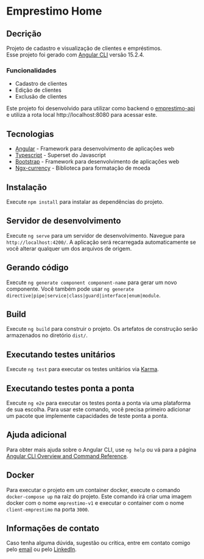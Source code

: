 # Emprestimo Home

## Decrição

Projeto de cadastro e visualização de clientes e empréstimos.<br>
Esse projeto foi gerado com [Angular CLI](https://github.com/angular/angular-cli) versão 15.2.4.<br>

### Funcionalidades

- Cadastro de clientes
- Edição de clientes
- Exclusão de clientes

Este projeto foi desenvolvido para utilizar como backend o 
[emprestimo-api](https://github.com/andersonhsporto/emprestimo-api) 
e utiliza a rota local http://localhost:8080 para acessar este.


## Tecnologias

- [Angular](https://angular.io/) - Framework para desenvolvimento de aplicações web
- [Typescript](https://www.typescriptlang.org/) - Superset do Javascript
- [Bootstrap](https://getbootstrap.com/) - Framework para desenvolvimento de aplicações web
- [Ngx-currency](https://www.npmjs.com/package/ngx-currency) - Biblioteca para formatação de moeda

## Instalação

Execute `npm install` para instalar as dependências do projeto.

## Servidor de desenvolvimento

Execute `ng serve` para um servidor de desenvolvimento. Navegue para `http://localhost:4200/`. A aplicação será recarregada automaticamente se você alterar qualquer um dos arquivos de origem.

## Gerando código

Execute `ng generate component component-name` para gerar um novo componente. Você também pode usar `ng generate directive|pipe|service|class|guard|interface|enum|module`.

## Build

Execute `ng build` para construir o projeto. Os artefatos de construção serão armazenados no diretório `dist/`.

## Executando testes unitários

Execute `ng test` para executar os testes unitários via [Karma](https://karma-runner.github.io).

## Executando testes ponta a ponta

Execute `ng e2e` para executar os testes ponta a ponta via uma plataforma de sua escolha. Para usar este comando, você precisa primeiro adicionar um pacote que implemente capacidades de teste ponta a ponta.

## Ajuda adicional

Para obter mais ajuda sobre o Angular CLI, use `ng help` ou vá para a página [Angular CLI Overview and Command Reference](https://angular.io/cli).

## Docker

Para executar o projeto em um container docker, execute o comando `docker-compose up` na raiz do projeto.
Este comando irá criar uma imagem docker com o nome `emprestimo-v1` e executar o container com o nome `client-emprestimo` na porta `3000`.

## Informações de contato

Caso tenha alguma dúvida, sugestão ou crítica, entre em contato comigo pelo [email](mailto:anderson.higo2@gmail.com)
ou pelo [LinkedIn](https://www.linkedin.com/in/andersonhsporto/).
